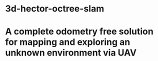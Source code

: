 # 3d-hector-octree-slam
# A complete odometry free solution for mapping and exploring an unknown environment via UAV
